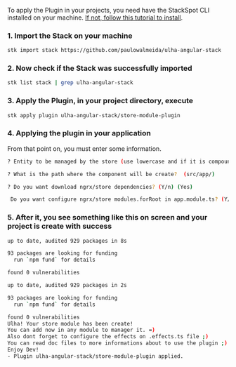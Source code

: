 To apply the Plugin in your projects, you need have the StackSpot CLI installed on your machine. [If not, follow this tutorial to install](https://docs.stackspot.com/docs/stk-cli/installation/).

### 1. Import the Stack on your machine

```sh
stk import stack https://github.com/paulowalmeida/ulha-angular-stack
```

### 2. Now check if the Stack was successfully imported

```sh
stk list stack | grep ulha-angular-stack
```

### 3. Apply the Plugin, in your project directory, execute

```sh
stk apply plugin ulha-angular-stack/store-module-plugin
```
### 4. Applying the plugin in your application
From that point on, you must enter some information.

```sh
? Entity to be managed by the store (use lowercase and if it is compound name use spaces between word)  (pet)
```
```sh
? What is the path where the component will be create?  (src/app/)
```
```sh
? Do you want download ngrx/store dependencies? (Y/n) (Yes)
```
```sh
 Do you want configure ngrx/store modules.forRoot in app.module.ts? (Y/n) (Yes)
```

### 5. After it, you see something like this on screen and your project is create with success
```sh
up to date, audited 929 packages in 8s

93 packages are looking for funding
  run `npm fund` for details

found 0 vulnerabilities

up to date, audited 929 packages in 2s

93 packages are looking for funding
  run `npm fund` for details

found 0 vulnerabilities
Ulha! Your store module has been create!
You can add now in any module to manager it. =)
Also dont forget to configure the effects on .effects.ts file ;)
You can read doc files to more informations about to use the plugin ;)
Enjoy Dev!
- Plugin ulha-angular-stack/store-module-plugin applied.
```